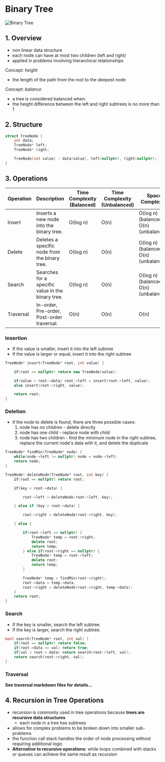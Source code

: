 # Binary Tree

![Binary Tree](https://cdn.programiz.com/sites/tutorial2program/files/binary_tree_1.png)

## 1. Overview

- non linear data structure
- each node can have at most two children (left and right)
- applied in problems involving hierarchical relationships

Concept: *height*

- the length of the path from the root to the deepest node

Concept: *balance*

- a tree is considered balanced when:
- the height difference between the left and right subtrees is no more than 1

## 2. Structure

```cpp
struct TreeNode {
    int data;
    TreeNode* left;
    TreeNode* right;

    TreeNode(int value) : data(value), left(nullptr), right(nullptr);
}
```

## 3. Operations


| Operation | Description                                       | Time Complexity (Balanced) | Time Complexity (Unbalanced) | Space Complexity                       |
| ----------- | --------------------------------------------------- | ---------------------------- | ------------------------------ | ---------------------------------------- |
| Insert    | Inserts a new node into the binary tree.          | O(log n)                   | O(n)                         | O(log n) (balanced), O(n) (unbalanced) |
| Delete    | Deletes a specific node from the binary tree.     | O(log n)                   | O(n)                         | O(log n) (balanced), O(n) (unbalanced) |
| Search    | Searches for a specific value in the binary tree. | O(log n)                   | O(n)                         | O(log n) (balanced), O(n) (unbalanced) |
| Traversal | In-order, Pre-order, Post-order traversal.        | O(n)                       | O(n)                         | O(n)                                   |


### Insertion
- If the value is smaller, insert it into the left subtree
- If the value is larger or equal, insert it into the right subtree

```cpp
TreeNode* insert(TreeNode* root, int value) {

    if(root == nullptr) return new TreeNode(value);

    if(value < root->data) root->left = insert(root->left, value);
    else insert(root->right, value);

    return root;
}
```

### Deletion
- if the node to delete is found, there are three possible cases:
    1. node has no children - delete directly
    2. node has one child - replace node with child
    3. node has two children - find the minimum node in the right subtree,
        replace the current node's data with it, and delete the duplicate
```cpp
TreeNode* findMin(TreeNode* node) {
    while(node->left != nullptr) node = node->left;
    return node;
}

TreeNode* deleteNode(TreeNode* root, int key) {
    if(root == nullptr) return root;

    if(key < root->data) {

        root->left = deleteNode(root->left, key);

    } else if (key > root->data) {

        root->right = deleteNode(root->right, key);

    } else {

        if(root->left == nullptr) {
            TreeNode* temp = root->right;
            delete root;
            return temp;
        } else if(root->right == nullptr) {
            TreeNode* temp = root->left;
            delete root;
            return temp;
        }

        TreeNode* temp = findMin(root->right);
        root->data = temp->data;
        root->right = deleteNode(root->right, temp->data);
    }
    return root;
}
```

### Search
- If the key is smaller, search the left subtree.
- If the key is larger, search the right subtree.

```cpp
bool search(TreeNode* root, int val) {
    if(root == nullptr) return false;
    if(root->data == val) return true;
    if(val < root-> data) return search(root->left, val);
    return search(root->right, val);
}
```
### Traversal
**See traversal markdown files for details...**

## 4. Recursion in Tree Operations
- recursion is commonly used in tree operations because **trees are recursive data structures**
    - each node in a tree has subtrees
- allows for complex problems to be broken down into smaller sub-problems
- the function call stack handles the order of node processing without requiring additional logic 
- **Alternative to recursive operations**: while loops combined with stacks or queues can achieve the same result as recursion
